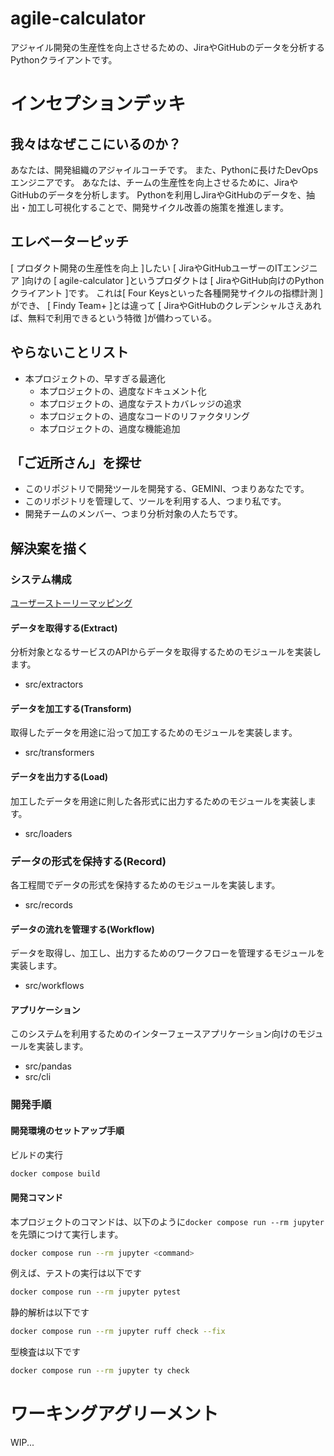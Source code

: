 # agile-calculator
アジャイル開発の生産性を向上させるための、JiraやGitHubのデータを分析するPythonクライアントです。

# インセプションデッキ

## 我々はなぜここにいるのか？
あなたは、開発組織のアジャイルコーチです。
また、Pythonに長けたDevOpsエンジニアです。
あなたは、チームの生産性を向上させるために、JiraやGitHubのデータを分析します。
Pythonを利用しJiraやGitHubのデータを、抽出・加工し可視化することで、開発サイクル改善の施策を推進します。

## エレベーターピッチ
[ プロダクト開発の生産性を向上 ]したい
[ JiraやGitHubユーザーのITエンジニア ]向けの
[ agile-calculator ]というプロダクトは
[ JiraやGitHub向けのPythonクライアント ]です。
これは[ Four Keysといった各種開発サイクルの指標計測 ]ができ、
[ Findy Team+ ]とは違って
[ JiraやGitHubのクレデンシャルさえあれば、無料で利用できるという特徴 ]が備わっている。

## やらないことリスト
- 本プロジェクトの、早すぎる最適化
  - 本プロジェクトの、過度なドキュメント化
  - 本プロジェクトの、過度なテストカバレッジの追求
  - 本プロジェクトの、過度なコードのリファクタリング
  - 本プロジェクトの、過度な機能追加

## 「ご近所さん」を探せ
- このリポジトリで開発ツールを開発する、GEMINI、つまりあなたです。
- このリポジトリを管理して、ツールを利用する人、つまり私です。
- 開発チームのメンバー、つまり分析対象の人たちです。

## 解決案を描く
### システム構成
[ユーザーストーリーマッピング](https://www.canva.com/design/DAGc0-KJrLg/_1o6i9n5LO1YdSLCs_IXFA/view?utm_content=DAGc0-KJrLg&utm_campaign=designshare&utm_medium=link2&utm_source=uniquelinks&utlId=h3a1ac8b254)

#### データを取得する(Extract)
分析対象となるサービスのAPIからデータを取得するためのモジュールを実装します。
- src/extractors
#### データを加工する(Transform)
取得したデータを用途に沿って加工するためのモジュールを実装します。
- src/transformers
#### データを出力する(Load)
加工したデータを用途に則した各形式に出力するためのモジュールを実装します。
- src/loaders
### データの形式を保持する(Record)
各工程間でデータの形式を保持するためのモジュールを実装します。
- src/records
#### データの流れを管理する(Workflow)
データを取得し、加工し、出力するためのワークフローを管理するモジュールを実装します。
- src/workflows
#### アプリケーション
このシステムを利用するためのインターフェースアプリケーション向けのモジュールを実装します。
- src/pandas
- src/cli

### 開発手順
#### 開発環境のセットアップ手順
ビルドの実行
```bash
docker compose build
```
#### 開発コマンド
本プロジェクトのコマンドは、以下のように`docker compose run --rm jupyter`を先頭につけて実行します。
```bash
docker compose run --rm jupyter <command>
```

例えば、テストの実行は以下です
```sh
docker compose run --rm jupyter pytest
```

静的解析は以下です
```sh
docker compose run --rm jupyter ruff check --fix
```

型検査は以下です
```sh
docker compose run --rm jupyter ty check
```

# ワーキングアグリーメント
WIP...
